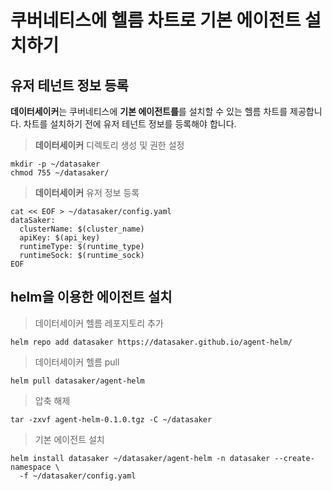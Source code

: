 # 쿠버네티스에 헬름 차트로 기본 에이전트 설치하기

## 유저 테넌트 정보 등록

**데이터세이커**는 쿠버네티스에 **기본 에이전트를**를 설치할 수 있는 헬름 차트를 제공합니다. 차트를 설치하기 전에 유저 테넌트 정보를 등록해야 합니다.

> **데이터세이커** 디렉토리 생성 및 권한 설정

```shell
mkdir -p ~/datasaker
chmod 755 ~/datasaker/
```

> **데이터세이커** 유저 정보 등록

```shell
cat << EOF > ~/datasaker/config.yaml
dataSaker:
  clusterName: $(cluster_name)
  apiKey: $(api_key)
  runtimeType: $(runtime_type)
  runtimeSock: $(runtime_sock)
EOF
```

## helm을 이용한 에이전트 설치

> 데이터세이커 헬름 레포지토리 추가

  ```shell
  helm repo add datasaker https://datasaker.github.io/agent-helm/
  ```

> 데이터세이커 헬름 pull

  ```shell
  helm pull datasaker/agent-helm
  ```

> 압축 해제

  ```shell
  tar -zxvf agent-helm-0.1.0.tgz -C ~/datasaker
  ```

> 기본 에이전트 설치

  ```shell
  helm install datasaker ~/datasaker/agent-helm -n datasaker --create-namespace \
    -f ~/datasaker/config.yaml
  ```
